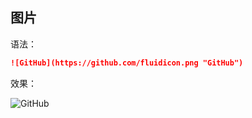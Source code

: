 ## 图片

语法：

```markdown
![GitHub](https://github.com/fluidicon.png "GitHub")
```

效果：

![GitHub](https://github.com/fluidicon.png "GitHub")

